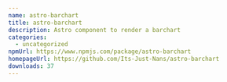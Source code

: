 ```yaml
---
name: astro-barchart
title: astro-barchart
description: Astro component to render a barchart
categories:
  - uncategorized
npmUrl: https://www.npmjs.com/package/astro-barchart
homepageUrl: https://github.com/Its-Just-Nans/astro-barchart
downloads: 37
---
```

